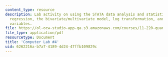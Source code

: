 ```yaml
---
content_type: resource
description: Lab activity on using the STATA data analysis and statistical software,
  regression, the bivariate/multivariate model, log transformation, and categorical
  variables.
file: https://ol-ocw-studio-app-qa.s3.amazonaws.com/courses/11-220-quantitative-reasoning-statistical-methods-for-planners-i-spring-2009/6262216ab7a741894d2447ffb109829c_MIT11_220s09_Lab04_Apr24.pdf
file_type: application/pdf
resourcetype: Document
title: 'Computer Lab #4'
uid: 6262216a-b7a7-4189-4d24-47ffb109829c
---
```

